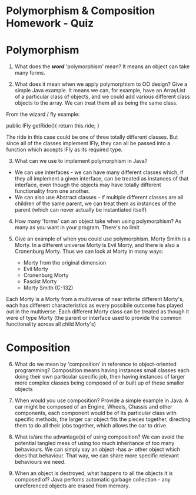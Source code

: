 # Polymorphism & Composition Homework - Quiz

# Polymorphism

1. What does the ___word___ 'polymorphism' mean?
It means an object can take many forms.

2. What does it mean when we apply polymorphism to OO design? Give a simple Java example.
It means we can, for example, have an ArrayList of a particular class of objects, and we could add
various different class objects to the array. We can treat them all as being the same class.

From the wizard / fly example:

public IFly getRide(){
      return this.ride;
  }

The ride in this case could be one of three totally different classes. But since
all of the classes implement IFly, they can all be passed into a function which
accepts IFly as its required type.


3. What can we use to implement polymorphism in Java?

- We can use interfaces - we can have many different classes which, if they all implement
a given interface, can be treated as instances of that interface, even though the objects
may have totally different functionality from one another.
- We can also use Abstract classes - if multiple different classes are all children of
the same parent, we can treat them as instances of the parent (which can never actually
be instantiated itself)


4. How many 'forms' can an object take when using polymorphism?
As many as you want in your program. There's no limit

5. Give an example of when you could use polymorphism.
Morty Smith is a Morty. In a different universe Morty is Evil Morty, and there is also a Cronenburg Morty. Thus we can look at Morty in many ways:
    * Morty from the original dimension
    * Evil Morty
    * Cronenburg Morty
    * Fascist Morty
    * Morty Smith (C-132)

Each Morty is a Morty from a multiverse of near infinite different Morty's, each has different characteristics
as every possibile outcome has played out in the multiverse. Each different Morty class can be treated as though it were of type Morty (the parent or interface used to provide the common functionality across all child Morty's)


# Composition

6. What do we mean by 'composition' in reference to object-oriented programming?
Composition means having instances small classes each doing their own particular specific job, then having
instances of larger more complex classes being composed of or built up of these smaller objects

7. When would you use composition? Provide a simple example in Java.
A car might be composed of an Engine, Wheels, Chassis and other components, each component would
be of its particular class with specific methods, the larger car object fits the pieces together, directing
them to do all their jobs together, which allows the car to drive.

8. What is/are the advantage(s) of using composition?
We can avoid the potential tangled mess of using too much inheritance of too many
behaviours. We can simply say an object -has a- other object which does that behaviour.
That way, we can share more specific relevant behaviours we need.

9. When an object is destroyed, what happens to all the objects it is composed of?
Java perfoms automatic garbage collection - any unreferenced objects are erased from memory.

